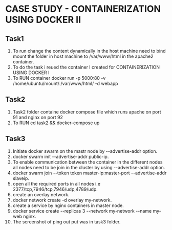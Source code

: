 # CASE STUDY - CONTAINERIZATION USING DOCKER II

## Task1
1. To run change the content dynamically in the host machine need to bind mount the folder in host machine to /var/www/html in the apache2 container.
2. To do the task i reued the container I created for CONTAINERIZATION USING DOCKER I
3. To RUN container docker run -p 5000:80 -v /home/ubuntu/mount/:/var/www/html/ -d webapp
## Task2 
1. Task2 folder containe docker compose file which runs apache on port 91 and nginx on port 92
2. To RUN cd task2 && docker-compose up
## Task3
1. Initiate docker swarm on the mastr node by --advertise-addr option.
2. docker swarm init --advertise-addr public-ip. 
3. To enable communication between the container in the different nodes all nodes need to be join in the cluster by using --advertise-addr option.
4. docker swarm join --token token master-ip:master-port --advertise-addr slaveip.
5. open all the required ports in all nodes i.e 2377/tcp,7946/tcp,7946/udp,4789/udp.
6. create an overlay network. 
7. docker network create -d overlay my-network. 
8. create a service by nginx containers in master node.
9. docker service create --replicas 3 --network my-network --name my-web nginx. 
10. The screenshot of ping out put was in task3 folder.